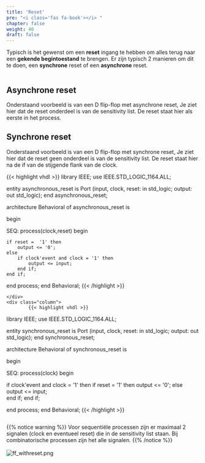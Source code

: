 ```yaml
---
title: 'Reset'
pre: "<i class='fas fa-book'></i> "
chapter: false
weight: 40
draft: false
---
```


Typisch is het gewenst om een **reset** ingang te hebben om alles terug naar een **gekende begintoestand** te brengen. Er zijn typisch 2 manieren om dit te doen, een **synchrone** reset of een **asynchrone** reset.


<div class="multicolumn">
    <div class="column">

<h2>Asynchrone reset </h2>
Onderstaand voorbeeld is van een D flip-flop met asynchrone reset, Je ziet hier dat de reset onderdeel is van de sensitivity list. De reset staat hier als eerste in het process.      
    </div>
    <div class="column">

<h2>Synchrone reset </h2>
Onderstaand voorbeeld is van een D flip-flop met synchrone reset, Je ziet hier dat de reset geen onderdeel is van de sensitivity list. De reset staat hier na de if van de stijgende flank van de clock.   
    </div>
</div>

<div class="multicolumn">
    <div class="column">

{{< highlight vhdl >}}
library IEEE;
use IEEE.STD_LOGIC_1164.ALL;


entity asynchronous_reset is
Port (input, clock, reset: in std_logic;
        output: out std_logic);
end asynchronous_reset;

architecture Behavioral of asynchronous_reset is

begin

SEQ: process(clock,reset)
begin

    if reset =  '1' then
        output <= '0';
    else
        if clock'event and clock = '1' then
            output <= input;    
        end if;
    end if;

end process;
end Behavioral;
        {{< /highlight >}}

    </div>
    <div class="column">      
            {{< highlight vhdl >}}
library IEEE;
use IEEE.STD_LOGIC_1164.ALL;


entity synchronous_reset is
  Port (input, clock, reset: in std_logic;
        output: out std_logic);
end synchronous_reset;

architecture Behavioral of synchronous_reset is

begin

SEQ: process(clock)
begin
 
   if clock'event and clock = '1' then
       if reset =  '1' then
            output <= '0';
        else
            output <= input;    
        end if;
    end if;

end process;
end Behavioral;
        {{< /highlight >}}        
    </div>
</div>
  

{{% notice warning %}}
Voor sequentiële processen zijn er maximaal 2 signalen (clock en eventueel reset) die in de sensitivity list staan. Bij combinatorische processen zijn het alle signalen.
{{% /notice %}}
<br/>
<br/>
![ff_withreset.png](/images/wavedrom/ff_withreset.png)